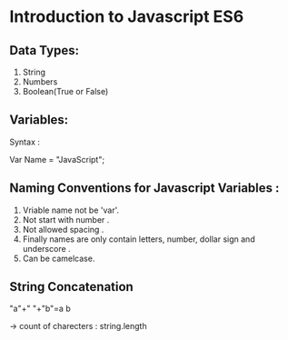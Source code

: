 # Introduction to Javascript ES6

## Data Types:

1. String
2. Numbers
3. Boolean(True or False)

## Variables:

Syntax :

Var Name = "JavaScript";

## Naming Conventions for Javascript Variables :

1. Vriable name not be 'var'.
2. Not start with number .
3. Not allowed spacing .
4. Finally names are only contain letters, number, dollar sign and underscore .
5. Can be camelcase.

## String Concatenation

"a"+" "+"b"=a b

-> count of charecters :  string.length

